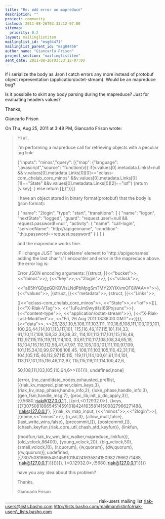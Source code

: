 ```yaml
---
title: "Re: odd error on mapreduce"
description: ""
project: community
lastmod: 2011-08-26T03:33:12-07:00
sitemap:
  priority: 0.2
layout: mailinglistitem
mailinglist_id: "msg04471"
mailinglist_parent_id: "msg04456"
author_name: "Giancarlo Frison"
project_section: "mailinglistitem"
sent_date: 2011-08-26T03:33:12-07:00
---
```



If i serialize the body as Json I catch errors any more instead of protobuf
object representation (application/octet-stream).
Would be an mapreduce bug?

Is it possibile to skirt any body parsing during the mapreduce? Just for
evaluating headers values?

Thanks,

Giancarlo Frison



On Thu, Aug 25, 2011 at 3:48 PM, Giancarlo Frison wrote:

> Hi all,
>
> I'm performing a mapreduce call for retrieving objects with a peculiar tag
> link:
>
> {"inputs": "minos","query": [{"map": {"language": "javascript","source":
> "function(v){ if(v.values[0].metadata.Links!=null &&
> v.values[0].metadata.Links[0][0]==\"eclass-com\_chelab\_core\_minos\"
> &&v.values[0].metadata.Links[0][1]==\"State\"
> &&v.values[0].metadata.Links[0][2]==\"iof\") {return [v.key]; } else return
> [];}"}}]}
>
> I have an object stored in binary format(protobuf) that the body is (json
> format):
>
> {
> "name": "2login",
> "type": "start",
> "transitions": [
> {
> "name": "logon",
> "nextState": "logged",
> "guard": "request.user!=null && request.password!=null",
> "activity": {
> "name": "call-login",
> "serviceName": "http://apigeoname",
> "condition": "this.password==request.password"
> }
> }
> ]
> }
>
> and the mapreduce works fine.
>
> IF I change JUST 'serviceName' element to 'http://apigeonames' adding the
> last char 's' I encounter and error in the mapreduce above.
> the error log is:
>
>
>
> Error JSON encoding arguments: [{struct,
> [{<<"bucket">>,<<"minos">>},
> {<<"key">>,<<"2login">>},
> {<<"vclock">>,
>
> <<"a85hYGBgzGDKBVIsLNdPbMpgSmTMY2XYIXvmOF8WAA==">>},
> {<<"values">>,
> [{struct,
> [{<<"metadata">>,
> {struct,
> [{<<"Links">>,
>
> [[<<"eclass-com\_chelab\_core\_minos">>,
> <<"State">>,<<"iof">>]]},
> {<<"X-Riak-VTag">>,
> <<"1uFeJm9wytHzl66Pxjsunx">>},
> {<<"content-type">>,
> <<"application/octet-stream">>},
> {<<"X-Riak-Last-Modified">>,
> <<"Fri, 26 Aug 2011 13:38:00
> GMT">>}]}},
> {<<"data">>,
> <<26,128,1,10,5,108,111,103,111,
> 110,18,6,108,111,103,103,101,
> 100,26,44,114,101,113,117,101,
> 115,116,46,117,115,101,114,33,
> 61,110,117,108,108,32,38,38,32,
> 114,101,113,117,101,115,116,46,
> 112,97,115,115,119,111,114,100,
> 33,61,110,117,108,108,34,65,18,
> 18,104,116,116,112,58,47,47,97,
> 112,105,103,101,111,110,97,109,
> 101,115,34,10,99,97,108,108,45,
> 108,111,103,105,110,42,31,116,
> 104,105,115,46,112,97,115,115,
> 119,111,114,100,61,61,114,101,
> 113,117,101,115,116,46,112,97,
> 115,115,119,111,114,100,42,6,
>
> 50,108,111,103,105,110,64,6>>}]}]}]},
> undefined,none]
>
> {error,
> {no\_candidate\_nodes,exhausted\_preflist,
> [{riak\_kv\_mapred\_planner,claim\_keys,3},
> {riak\_kv\_map\_phase,handle\_info,2},
> {luke\_phase,handle\_info,3},
> {gen\_fsm,handle\_msg,7},
> {proc\_lib,init\_p\_do\_apply,3}],
> [{{5680,'riak@127.0.0.1'},
> [{pid,<0.12932.0>},
> {keys,
> {{730750818665451459101842416358141509827966271488,
> 'riak@127.0.0.1'},
> [{riak\_kv\_map\_input,
> {<<"minos">>,<<"2login">>},
> [{name,<<"minos">>},
> {n\_val,3},
> {allow\_mult,false},
> {last\_write\_wins,false},
> {precommit,[]},
> {postcommit,[]},
> {chash\_keyfun,{riak\_core\_util,chash\_std\_keyfun}},
> {linkfun,
>
> {modfun,riak\_kv\_wm\_link\_walker,mapreduce\_linkfun}},
> {old\_vclock,86400},
> {young\_vclock,20},
> {big\_vclock,50},
> {small\_vclock,10},
> {r,quorum},
> {w,quorum},
> {dw,quorum},
> {rw,quorum}],
> undefined,
> [{730750818665451459101842416358141509827966271488,
> 'riak@127.0.0.1'}]}]}}]},
> {<0.12932.0>,{5680,'riak@127.0.0.1'}}]}}
>
>
> have you any idea about this problem?
>
> Thanks,
>
>
> Giancarlo Frison
>
>
\_\_\_\_\_\_\_\_\_\_\_\_\_\_\_\_\_\_\_\_\_\_\_\_\_\_\_\_\_\_\_\_\_\_\_\_\_\_\_\_\_\_\_\_\_\_\_
riak-users mailing list
riak-users@lists.basho.com
http://lists.basho.com/mailman/listinfo/riak-users\_lists.basho.com

